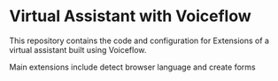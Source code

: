 # Virtual Assistant with Voiceflow
This repository contains the code and configuration for Extensions of a virtual assistant built using Voiceflow. 

Main extensions include detect browser language and create forms
